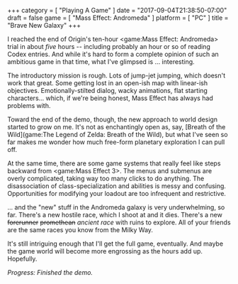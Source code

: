 +++
category = [ "Playing A Game" ]
date = "2017-09-04T21:38:50-07:00"
draft = false
game = [ "Mass Effect: Andromeda" ]
platform = [ "PC" ]
title = "Brave New Galaxy"
+++

I reached the end of Origin's ten-hour <game:Mass Effect: Andromeda> trial in about <i>five</i> hours -- including probably an hour or so of reading Codex entries.  And while it's hard to form a complete opinion of such an ambitious game in that time, what I've glimpsed is ... interesting.

The introductory mission is rough.  Lots of jump-jet jumping, which doesn't work that great.  Some getting lost in an open-ish map with linear-ish objectives.  Emotionally-stilted dialog, wacky animations, flat starting characters... which, if we're being honest, Mass Effect has always had problems with.

Toward the end of the demo, though, the new approach to world design started to grow on me.  It's not as enchantingly open as, say, [Breath of the Wild](game:The Legend of Zelda: Breath of the Wild), but what I've seen so far makes me wonder how much free-form planetary exploration I can pull off.

At the same time, there are some game systems that really feel like steps backward from <game:Mass Effect 3>.  The menus and submenus are overly complicated, taking way too many clicks to do anything.  The disassociation of class-specialization and abilities is messy and confusing.  Opportunities for modifying your loadout are too infrequent and restrictive.

... and the "new" stuff in the Andromeda galaxy is very underwhelming, so far.  There's a new hostile race, which I shoot at and it dies.  There's a new <s>forerunner</s> <s>promethean</s> <i>ancient race</i> with ruins to explore.  All of your friends are the same races you know from the Milky Way.

It's still intriguing enough that I'll get the full game, eventually.  And maybe the game world will become more engrossing as the hours add up.  Hopefully.

<i>Progress: Finished the demo.</i>
